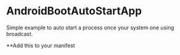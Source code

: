# AndroidBootAutoStartApp
Simple example to auto start a process once your system one using broadcast.



**Add this to your manifest
<pre><code>
<uses-permission android:name="android.permission.RECEIVE_BOOT_COMPLETED" />
<uses-permission android:name="android.permission.WAKE_LOCK" />

<receiver
        android:name="com.pm.herem.BroadcastReceiverOnBootComplete"
        android:enabled="true"
        android:exported="false">
        <intent-filter>
            <action android:name="android.intent.action.BOOT_COMPLETED" />
            <action android:name="android.intent.action.QUICKBOOT_POWERON" />
        </intent-filter>
        <intent-filter>
            <action android:name="android.intent.action.PACKAGE_REPLACED" />
            <data android:scheme="package" />
         </intent-filter>
         <intent-filter>
            <action android:name="android.intent.action.PACKAGE_ADDED" />
            <data android:scheme="package" />
         </intent-filter>
 </receiver>

 <service android:name="com.pm.herem.AndroidServiceStartOnBoot" />
</code></pre>
